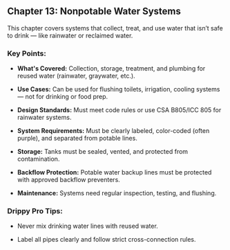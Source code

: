 ## Chapter 13: Nonpotable Water Systems
This chapter covers systems that collect, treat, and use water that isn’t safe to drink — like rainwater or reclaimed water.

### Key Points:

- **What's Covered:** Collection, storage, treatment, and plumbing for reused water (rainwater, graywater, 
etc.).

- **Use Cases:** Can be used for flushing toilets, irrigation, cooling systems — not for drinking or food prep.

- **Design Standards:** Must meet code rules or use CSA B805/ICC 805 for rainwater systems.

- **System Requirements:** Must be clearly labeled, color-coded (often purple), and separated from potable lines.

- **Storage:** Tanks must be sealed, vented, and protected from contamination.

- **Backflow Protection:** Potable water backup lines must be protected with approved backflow preventers.

- **Maintenance:** Systems need regular inspection, testing, and flushing.

### Drippy Pro Tips:

- Never mix drinking water lines with reused water.

- Label all pipes clearly and follow strict cross-connection rules.

